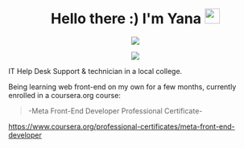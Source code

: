 <h1 align="center";font-size: 16px> Hello there :) I'm Yana  <img src="https://i.imgur.com/u8HivgI.gif" width="30px"> </h1>

<p align="center"><a href="https://www.linkedin.com/in/yanshtein" rel="nofollow"><img src="https://img.shields.io/badge/-Me on LINKEDIN-blue" style="max-width: 100%;"></a></p> <p align="center"><a href="https://codepen.io/yansht/" rel="nofollow"><img src="https://img.shields.io/badge/-My CodePen-green" style="max-width: 100%;"></a></p>
  
IT Help Desk Support & technician in a local college.

Being learning web front-end on my own for a few months, 
currently enrolled in a coursera.org course: 

> -Meta Front-End Developer Professional Certificate-

https://www.coursera.org/professional-certificates/meta-front-end-developer
